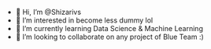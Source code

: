 - 👋 Hi, I’m @Shizarivs
- 👀 I’m interested in become less dummy lol
- 🌱 I’m currently learning Data Science & Machine Learning
- 💞️ I’m looking to collaborate on any project of Blue Team :)

<!---
Shizarivs/Shizarivs is a ✨ special ✨ repository because its `README.md` (this file) appears on your GitHub profile.
You can click the Preview link to take a look at your changes.
--->
